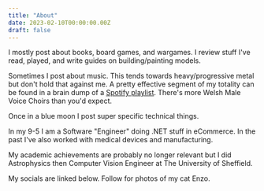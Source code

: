 ```yaml
---
title: "About"
date: 2023-02-10T00:00:00.00Z
draft: false
---
```


I mostly post about books, board games, and wargames. I review stuff I've read, played, and write guides on building/painting models. 

Sometimes I post about music. This tends towards heavy/progressive metal but don't hold that against me. A pretty effective segment of my totality can be found in a brain dump of a [Spotify playlist](https://open.spotify.com/playlist/4rhyXjREPTKLH7BT1Mr3l3?si=a4cb951e22e446a4). There's more Welsh Male Voice Choirs than you'd expect.

Once in a blue moon I post super specific technical things.

In my 9-5 I am a Software "Engineer" doing .NET stuff in eCommerce. In the past I've also worked with medical devices and manufacturing.

My academic achievements are probably no longer relevant but I did Astrophysics then Computer Vision Engineer at The University of Sheffield.

My socials are linked below. Follow for photos of my cat Enzo.